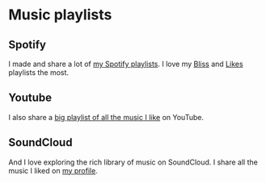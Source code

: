 # Music playlists
## Spotify
I made and share a lot of [my Spotify playlists](https://open.spotify.com/user/nikitavoloboev). I love my [Bliss](https://open.spotify.com/user/nikitavoloboev/playlist/0epiRzQHjdJieYr0y3TdST?) and [Likes](https://open.spotify.com/user/nikitavoloboev/playlist/0ERn0U4qZIKC8Dy7RrMMsn?) playlists the most.

## Youtube
I also share a [big playlist of all the music I like](https://www.youtube.com/playlist?list=PL0nGxteCFLXYA1fsLmlWzY0Tyoo3c7tF-) on YouTube.

## SoundCloud
And I love exploring the rich library of music on SoundCloud. I share all the music I liked on [my profile](https://soundcloud.com/nikitavoloboev).